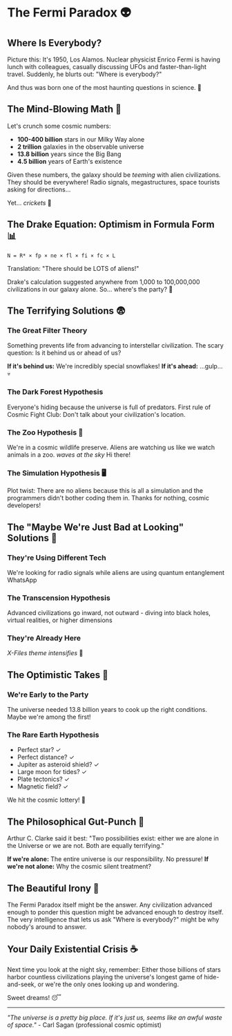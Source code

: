 # The Fermi Paradox 👽

## Where Is Everybody?

Picture this: It's 1950, Los Alamos. Nuclear physicist Enrico Fermi is having lunch with colleagues, casually discussing UFOs and faster-than-light travel. Suddenly, he blurts out: "Where is everybody?"

And thus was born one of the most haunting questions in science. 🌌

## The Mind-Blowing Math 🔢

Let's crunch some cosmic numbers:
- **100-400 billion** stars in our Milky Way alone
- **2 trillion** galaxies in the observable universe
- **13.8 billion** years since the Big Bang
- **4.5 billion** years of Earth's existence

Given these numbers, the galaxy should be *teeming* with alien civilizations. They should be everywhere! Radio signals, megastructures, space tourists asking for directions...

Yet... *crickets* 🦗

## The Drake Equation: Optimism in Formula Form 📊

```
N = R* × fp × ne × fl × fi × fc × L
```

Translation: "There should be LOTS of aliens!"

Drake's calculation suggested anywhere from 1,000 to 100,000,000 civilizations in our galaxy alone. So... where's the party? 🎉

## The Terrifying Solutions 😨

### The Great Filter Theory
Something prevents life from advancing to interstellar civilization. The scary question: Is it behind us or ahead of us?

**If it's behind us:** We're incredibly special snowflakes!
**If it's ahead:** ...gulp... 💀

### The Dark Forest Hypothesis
Everyone's hiding because the universe is full of predators. First rule of Cosmic Fight Club: Don't talk about your civilization's location.

### The Zoo Hypothesis 🦒
We're in a cosmic wildlife preserve. Aliens are watching us like we watch animals in a zoo. *waves at the sky* Hi there!

### The Simulation Hypothesis 🖥️
Plot twist: There are no aliens because this is all a simulation and the programmers didn't bother coding them in. Thanks for nothing, cosmic developers!

## The "Maybe We're Just Bad at Looking" Solutions 🔭

### They're Using Different Tech
We're looking for radio signals while aliens are using quantum entanglement WhatsApp

### The Transcension Hypothesis
Advanced civilizations go inward, not outward - diving into black holes, virtual realities, or higher dimensions

### They're Already Here
*X-Files theme intensifies* 🎵

## The Optimistic Takes 🌈

### We're Early to the Party
The universe needed 13.8 billion years to cook up the right conditions. Maybe we're among the first!

### The Rare Earth Hypothesis
- Perfect star? ✓
- Perfect distance? ✓
- Jupiter as asteroid shield? ✓
- Large moon for tides? ✓
- Plate tectonics? ✓
- Magnetic field? ✓

We hit the cosmic lottery! 🎰

## The Philosophical Gut-Punch 🤔

Arthur C. Clarke said it best: "Two possibilities exist: either we are alone in the Universe or we are not. Both are equally terrifying."

**If we're alone:** The entire universe is our responsibility. No pressure!
**If we're not alone:** Why the cosmic silent treatment?

## The Beautiful Irony 🌠

The Fermi Paradox itself might be the answer. Any civilization advanced enough to ponder this question might be advanced enough to destroy itself. The very intelligence that lets us ask "Where is everybody?" might be why nobody's around to answer.

## Your Daily Existential Crisis ☕

Next time you look at the night sky, remember: Either those billions of stars harbor countless civilizations playing the universe's longest game of hide-and-seek, or we're the only ones looking up and wondering.

Sweet dreams! 😴

---

*"The universe is a pretty big place. If it's just us, seems like an awful waste of space."* - Carl Sagan (professional cosmic optimist)